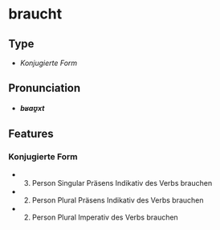 # braucht
## Type
- _Konjugierte Form_
## Pronunciation
- **_bʁaʊ̯xt_**
## Features
### Konjugierte Form
- 3. Person Singular Präsens Indikativ des Verbs brauchen
- 2. Person Plural Präsens Indikativ des Verbs brauchen
- 2. Person Plural Imperativ des Verbs brauchen
